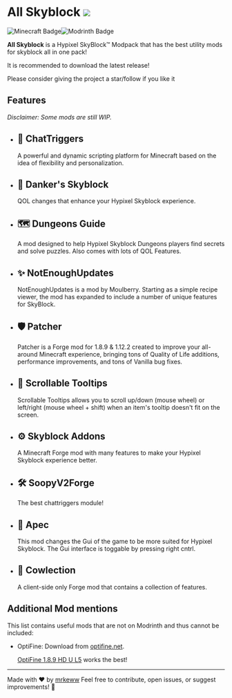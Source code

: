 # All Skyblock <img src="https://cdn.modrinth.com/data/HMm5nRel/c990dc143b3c41b7933eb6fc9da0bbaafa3c355e.png">

![Minecraft Badge](https://img.shields.io/badge/Minecraft-62B47A?logo=minecraft&logoColor=fff&style=for-the-badge)![Modrinth Badge](https://img.shields.io/badge/Modrinth-00AF5C?logo=modrinth&logoColor=fff&style=for-the-badge)

**All Skyblock** is a Hypixel SkyBlock™ Modpack that has the best utility mods for skyblock all in one pack!

It is recommended to download the latest release!

Please consider giving the project a star/follow if you like it

## Features

_Disclaimer: Some mods are still WIP._


- ## 🚀 **ChatTriggers**

    A powerful and dynamic scripting platform for Minecraft based on the idea of flexibility and personalization.

- ## 🌟 **Danker's Skyblock**

    QOL changes that enhance your Hypixel Skyblock experience.

- ## 🗺️ **Dungeons Guide**

    A mod designed to help Hypixel Skyblock Dungeons players find secrets and solve puzzles. Also comes with lots of QOL Features.

- ## ✨ **NotEnoughUpdates**

    NotEnoughUpdates is a mod by Moulberry. Starting as a simple recipe viewer, the mod has expanded to include a number of unique features for SkyBlock.

- ## 🛡️ **Patcher**

    Patcher is a Forge mod for 1.8.9 & 1.12.2 created to improve your all-around Minecraft experience, bringing tons of Quality of Life additions, performance improvements, and tons of Vanilla bug fixes.

- ## 📜 **Scrollable Tooltips**

    Scrollable Tooltips allows you to scroll up/down (mouse wheel) or left/right (mouse wheel + shift) when an item's tooltip doesn't fit on the screen.

- ## ⚙️ **Skyblock Addons**

    A Minecraft Forge mod with many features to make your Hypixel Skyblock experience better.

- ## 🛠️ **SoopyV2Forge**

    The best chattriggers module!

- ## 📱 **Apec**

    This mod changes the Gui of the game to be more suited for Hypixel Skyblock.
    The Gui interface is toggable by pressing right cntrl.

- ## 🐄 **Cowlection**

    A client-side only Forge mod that contains a collection of features.

## Additional Mod mentions

This list contains useful mods that are not on Modrinth and thus cannot be included:

- OptiFine: Download from [optifine.net](https://optifine.net).

    [OptiFine 1.8.9 HD U L5](https://optifine.net/adloadx?f=OptiFine_1.8.9_HD_U_L5.jar) works the best!

---

<!---For detailed usage instructions and customization options, please refer to the [documentation](https://github.com/yourusername/mc-modpack-kit/wiki).-->

Made with ❤️ by [mrkeww](https://github.com/mrkeww) 
Feel free to contribute, open issues, or suggest improvements! 🚀
